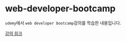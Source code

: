 # web-developer-bootcamp

`udemy`에서 `web developer bootcamp`강의를 학습한 내용입니다.

[강의 링크](https://www.udemy.com/the-web-developer-bootcamp/)

